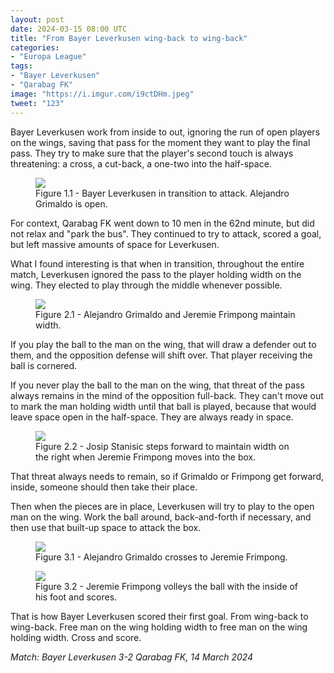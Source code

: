 ```yaml
---
layout: post
date: 2024-03-15 08:00 UTC
title: "From Bayer Leverkusen wing-back to wing-back"
categories:
- "Europa League"
tags:
- "Bayer Leverkusen"
- "Qarabag FK"
image: "https://i.imgur.com/i9ctDHm.jpeg"
tweet: "123"
---
```


Bayer Leverkusen work from inside to out, ignoring the run of open players on the wings, saving that pass for the moment they want to play the final pass. They try to make sure that the player's second touch is always threatening: a cross, a cut-back, a one-two into the half-space.

<!---more--->

<figure>
    <img src="https://i.imgur.com/Qd3Imcl.jpeg">
    <figcaption>Figure 1.1 - Bayer Leverkusen in transition to attack. Alejandro Grimaldo is open.</figcaption>
</figure>

For context, Qarabag FK went down to 10 men in the 62nd minute, but did not relax and "park the bus". They continued to try to attack, scored a goal, but left massive amounts of space for Leverkusen.

What I found interesting is that when in transition, throughout the entire match, Leverkusen ignored the pass to the player holding width on the wing. They elected to play through the middle whenever possible.

<figure>
    <img src="https://i.imgur.com/tXoFIYS.jpeg">
    <figcaption>Figure 2.1 - Alejandro Grimaldo and Jeremie Frimpong maintain width.</figcaption>
</figure>

If you play the ball to the man on the wing, that will draw a defender out to them, and the opposition defense will shift over. That player receiving the ball is cornered.

If you never play the ball to the man on the wing, that threat of the pass always remains in the mind of the opposition full-back. They can't move out to mark the man holding width until that ball is played, because that would leave space open in the half-space. They are always ready in space.

<figure>
    <img src="https://i.imgur.com/WtkY9AF.jpeg">
    <figcaption>Figure 2.2 - Josip Stanisic steps forward to maintain width on the right when Jeremie Frimpong moves into the box.</figcaption>
</figure>

That threat always needs to remain, so if Grimaldo or Frimpong get forward, inside, someone should then take their place.

Then when the pieces are in place, Leverkusen will try to play to the open man on the wing. Work the ball around, back-and-forth if necessary, and then use that built-up space to attack the box.

<figure>
    <img src="https://i.imgur.com/i9ctDHm.jpeg">
    <figcaption>Figure 3.1 - Alejandro Grimaldo crosses to Jeremie Frimpong.</figcaption>
</figure>

<figure>
    <img src="https://i.imgur.com/QC8yWUq.jpeg">
    <figcaption>Figure 3.2 - Jeremie Frimpong volleys the ball with the inside of his foot and scores.</figcaption>
</figure>

That is how Bayer Leverkusen scored their first goal. From wing-back to wing-back. Free man on the wing holding width to free man on the wing holding width. Cross and score.

*Match: Bayer Leverkusen 3-2 Qarabag FK, 14 March 2024*
